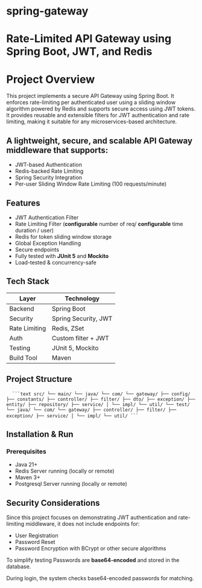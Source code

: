 # spring-gateway

# Rate-Limited API Gateway using Spring Boot, JWT, and Redis

# Project Overview
This project implements a secure API Gateway using Spring Boot. It enforces rate-limiting per authenticated user using a sliding window
algorithm powered by Redis and supports secure access using JWT tokens. It provides reusable and extensible filters for JWT authentication and rate limiting, making it suitable for any microservices-based architecture.


## A lightweight, secure, and scalable API Gateway middleware that supports:

- JWT-based Authentication
- Redis-backed Rate Limiting
- Spring Security Integration
- Per-user Sliding Window Rate Limiting (100 requests/minute)


##  Features

-  JWT Authentication Filter
-  Rate Limiting Filter (**configurable** number of req/ **configurable** time duration / user)
-  Redis for token sliding window storage
-  Global Exception Handling
-  Secure endpoints
-  Fully tested with **JUnit 5** and **Mockito**
-  Load-tested & concurrency-safe


##  Tech Stack

|      Layer       |      Technology      |
|------------------|----------------------|
| Backend          | Spring Boot          |
| Security         | Spring Security, JWT |
| Rate Limiting    | Redis, ZSet          |
| Auth             | Custom filter + JWT  |
| Testing          | JUnit 5, Mockito     |
| Build Tool       | Maven                |



##  Project Structure

<pre lang="markdown"> <code> ```text src/ └── main/ └── java/ └── com/ └── gateway/ ├── config/ ├── constants/ ├── controller/ ├── filter/ ├── dto/ ├── exception/ ├── entity/ ├── repository/ ├── service/ │ └── impl/ └── util/ └── test/ └── java/ └── com/ └── gateway/ ├── controller/ ├── filter/ ├── exception/ ├── service/ │ └── impl/ └── util/ ``` </code> </pre>


##  Installation & Run

### Prerequisites
- Java 21+
- Redis Server running (locally or remote)
- Maven 3+
- Postgresql Server running (locally or remote)


## Security Considerations

Since this project focuses on demonstrating JWT authentication and rate-limiting middleware, it does not include endpoints for:

- User Registration
- Password Reset
- Password Encryption with BCrypt or other secure algorithms

To simplify testing Passwords are **base64-encoded** and stored in the database.

During login, the system checks base64-encoded passwords for matching.

